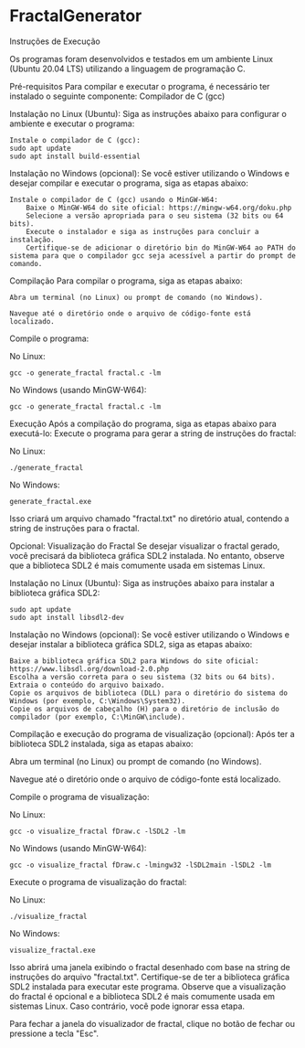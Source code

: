 # FractalGenerator

Instruções de Execução

Os programas foram desenvolvidos e testados em um ambiente Linux (Ubuntu 20.04 LTS) utilizando a linguagem de programação C.

Pré-requisitos
    Para compilar e executar o programa, é necessário ter instalado o seguinte componente:
    Compilador de C (gcc)

Instalação no Linux (Ubuntu):
Siga as instruções abaixo para configurar o ambiente e executar o programa:

    Instale o compilador de C (gcc):
    sudo apt update
    sudo apt install build-essential

Instalação no Windows (opcional):
Se você estiver utilizando o Windows e desejar compilar e executar o programa, siga as etapas abaixo:

    Instale o compilador de C (gcc) usando o MinGW-W64:
        Baixe o MinGW-W64 do site oficial: https://mingw-w64.org/doku.php
        Selecione a versão apropriada para o seu sistema (32 bits ou 64 bits).
        Execute o instalador e siga as instruções para concluir a instalação.
        Certifique-se de adicionar o diretório bin do MinGW-W64 ao PATH do sistema para que o compilador gcc seja acessível a partir do prompt de comando.
        
  Compilação
  Para compilar o programa, siga as etapas abaixo:

    Abra um terminal (no Linux) ou prompt de comando (no Windows).

    Navegue até o diretório onde o arquivo de código-fonte está localizado.
    
 Compile o programa:

   No Linux:
   
    gcc -o generate_fractal fractal.c -lm

   No Windows (usando MinGW-W64):
   
    gcc -o generate_fractal fractal.c -lm

   Execução
   Após a compilação do programa, siga as etapas abaixo para executá-lo:
   Execute o programa para gerar a string de instruções do fractal:

No Linux:

    ./generate_fractal

 No Windows:
 
    generate_fractal.exe

 Isso criará um arquivo chamado "fractal.txt" no diretório atual, contendo a string de instruções para o fractal.

Opcional: Visualização do Fractal
Se desejar visualizar o fractal gerado, você precisará da biblioteca gráfica SDL2 instalada. No entanto, observe que a biblioteca SDL2 é mais comumente usada em sistemas Linux.

Instalação no Linux (Ubuntu):
Siga as instruções abaixo para instalar a biblioteca gráfica SDL2:

    sudo apt update
    sudo apt install libsdl2-dev

Instalação no Windows (opcional):
Se você estiver utilizando o Windows e desejar instalar a biblioteca gráfica SDL2, siga as etapas abaixo:

    Baixe a biblioteca gráfica SDL2 para Windows do site oficial: https://www.libsdl.org/download-2.0.php
    Escolha a versão correta para o seu sistema (32 bits ou 64 bits).
    Extraia o conteúdo do arquivo baixado.
    Copie os arquivos de biblioteca (DLL) para o diretório do sistema do Windows (por exemplo, C:\Windows\System32).
    Copie os arquivos de cabeçalho (H) para o diretório de inclusão do compilador (por exemplo, C:\MinGW\include).

Compilação e execução do programa de visualização (opcional):
Após ter a biblioteca SDL2 instalada, siga as etapas abaixo:

   Abra um terminal (no Linux) ou prompt de comando (no Windows).

   Navegue até o diretório onde o arquivo de código-fonte está localizado.

   Compile o programa de visualização:

No Linux:

    gcc -o visualize_fractal fDraw.c -lSDL2 -lm

No Windows (usando MinGW-W64):

    gcc -o visualize_fractal fDraw.c -lmingw32 -lSDL2main -lSDL2 -lm

Execute o programa de visualização do fractal:

No Linux:

    ./visualize_fractal

No Windows:

    visualize_fractal.exe

Isso abrirá uma janela exibindo o fractal desenhado com base na string de instruções do arquivo "fractal.txt". Certifique-se de ter a biblioteca gráfica SDL2 instalada para executar este programa. Observe que a visualização do fractal é opcional e a biblioteca SDL2 é mais comumente usada em sistemas Linux. Caso contrário, você pode ignorar essa etapa.

Para fechar a janela do visualizador de fractal, clique no botão de fechar ou pressione a tecla "Esc".

